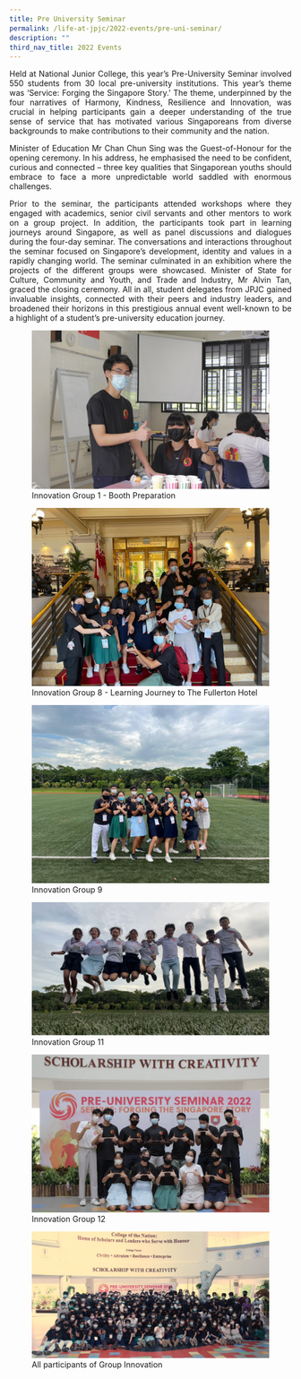 ```yaml
---
title: Pre University Seminar
permalink: /life-at-jpjc/2022-events/pre-uni-seminar/
description: ""
third_nav_title: 2022 Events
---
```

<div align=justify>
	
<p>Held at National Junior College, this year’s Pre-University Seminar involved 550 students from 30 local pre-university institutions. This year’s theme was ‘Service: Forging the Singapore Story.’ The theme, underpinned by the four narratives of Harmony, Kindness, Resilience and Innovation, was crucial in helping participants gain a deeper understanding of the true sense of service that has motivated various Singaporeans from diverse backgrounds to make contributions to their community and the nation.</p>

<p>Minister of Education Mr Chan Chun Sing was the Guest-of-Honour for the opening ceremony. In his address, he emphasised the need to be confident, curious and connected – three key qualities that Singaporean youths should embrace to face a more unpredictable world saddled with enormous challenges.</p>

<p>Prior to the seminar, the participants attended workshops where they engaged with academics, senior civil servants and other mentors to work on a group project. In addition, the participants took part in learning journeys around Singapore, as well as panel discussions and dialogues during the four-day seminar. The conversations and interactions throughout the seminar focused on Singapore’s development, identity and values in a rapidly changing world. The seminar culminated in an exhibition where the projects of the different groups were showcased.  Minister of State for Culture, Community and Youth, and Trade and Industry, Mr Alvin Tan, graced the closing ceremony. All in all, student delegates from JPJC gained invaluable insights, connected with their peers and industry leaders, and broadened their horizons in this prestigious annual event well-known to be a highlight of a student’s pre-university education journey.</p>

<figure>
<img src="/images/pre%20uni%201.jpg">
<figcaption>Innovation Group 1 - Booth Preparation</figcaption>
</figure>

<figure>
<img src="/images/pre%20uni%202.jpg">
<figcaption>  Innovation Group 8 - Learning Journey to The Fullerton Hotel  </figcaption>
</figure>

<figure>
<img src="/images/pre%20uni%203.jpg">
<figcaption>  Innovation Group 9  </figcaption>
</figure>

<figure>
<img src="/images/pre%20uni%204.png">
<figcaption>  Innovation Group 11  </figcaption>
</figure>

<figure>
<img src="/images/pre%20uni%205.jpg">
<figcaption>  Innovation Group 12  </figcaption>
</figure>

<figure>
<img src="/images/pre%20uni%206.jpeg">
<figcaption>  All participants of Group Innovation  </figcaption>
</figure>
